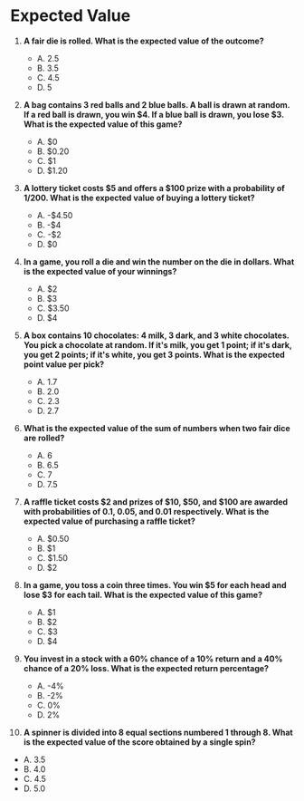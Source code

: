 # Expected Value

1. **A fair die is rolled. What is the expected value of the outcome?**  
   - A. 2.5  
   - B. 3.5  
   - C. 4.5  
   - D. 5

2. **A bag contains 3 red balls and 2 blue balls. A ball is drawn at random. If a red ball is drawn, you win $4. If a blue ball is drawn, you lose $3. What is the expected value of this game?**  
   - A. $0  
   - B. $0.20  
   - C. $1  
   - D. $1.20

3. **A lottery ticket costs $5 and offers a $100 prize with a probability of 1/200. What is the expected value of buying a lottery ticket?**  
   - A. -$4.50  
   - B. -$4  
   - C. -$2  
   - D. $0

4. **In a game, you roll a die and win the number on the die in dollars. What is the expected value of your winnings?**  
   - A. $2  
   - B. $3  
   - C. $3.50  
   - D. $4

5. **A box contains 10 chocolates: 4 milk, 3 dark, and 3 white chocolates. You pick a chocolate at random. If it's milk, you get 1 point; if it's dark, you get 2 points; if it's white, you get 3 points. What is the expected point value per pick?**  
   - A. 1.7  
   - B. 2.0  
   - C. 2.3  
   - D. 2.7

6. **What is the expected value of the sum of numbers when two fair dice are rolled?**  
   - A. 6  
   - B. 6.5  
   - C. 7  
   - D. 7.5

7. **A raffle ticket costs $2 and prizes of $10, $50, and $100 are awarded with probabilities of 0.1, 0.05, and 0.01 respectively. What is the expected value of purchasing a raffle ticket?**  
   - A. $0.50  
   - B. $1  
   - C. $1.50  
   - D. $2

8. **In a game, you toss a coin three times. You win $5 for each head and lose $3 for each tail. What is the expected value of this game?**  
   - A. $1  
   - B. $2  
   - C. $3  
   - D. $4

9. **You invest in a stock with a 60% chance of a 10% return and a 40% chance of a 20% loss. What is the expected return percentage?**  
   - A. -4%  
   - B. -2%  
   - C. 0%  
   - D. 2%

10. **A spinner is divided into 8 equal sections numbered 1 through 8. What is the expected value of the score obtained by a single spin?**  
   - A. 3.5  
   - B. 4.0  
   - C. 4.5  
   - D. 5.0